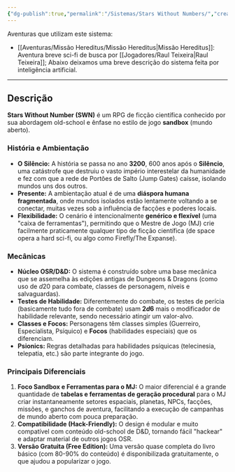 ```yaml
---
{"dg-publish":true,"permalink":"/Sistemas/Stars Without Numbers/","created":"2025-10-13T17:42:06.318-03:00"}
---
```


Aventuras que utilizam este sistema:
- [[Aventuras/Missão Hereditus/Missão Hereditus\|Missão Hereditus]]: Aventura breve sci-fi de busca por [[Jogadores/Raul Teixeira\|Raul Teixeira]];
Abaixo deixamos uma breve descrição do sistema feita por inteligência artificial.

---
## Descrição
**Stars Without Number (SWN)** é um RPG de ficção científica conhecido por sua abordagem old-school e ênfase no estilo de jogo **sandbox** (mundo aberto).
### História e Ambientação
* **O Silêncio:** A história se passa no ano **3200**, 600 anos após o **Silêncio**, uma catástrofe que destruiu o vasto império interestelar da humanidade e fez com que a rede de Portões de Salto (Jump Gates) caísse, isolando mundos uns dos outros.
* **Presente:** A ambientação atual é de uma **diáspora humana fragmentada**, onde mundos isolados estão lentamente voltando a se conectar, muitas vezes sob a influência de facções e poderes locais.
* **Flexibilidade:** O cenário é intencionalmente **genérico e flexível** (uma "caixa de ferramentas"), permitindo que o Mestre de Jogo (MJ) crie facilmente praticamente qualquer tipo de ficção científica (de space opera a hard sci-fi, ou algo como Firefly/The Expanse).
### Mecânicas
* **Núcleo OSR/D&D:** O sistema é construído sobre uma base mecânica que se assemelha às edições antigas de Dungeons & Dragons (como uso de $d20$ para combate, classes de personagem, níveis e salvaguardas).
* **Testes de Habilidade:** Diferentemente do combate, os testes de perícia (basicamente tudo fora de combate) usam **$2d6$** mais o modificador de habilidade relevante, sendo necessário atingir um valor-alvo.
* **Classes e Focos:** Personagens têm classes simples (Guerreiro, Especialista, Psíquico) e **Focos** (habilidades especiais) que os diferenciam.
* **Psionics:** Regras detalhadas para habilidades psíquicas (telecinesia, telepatia, etc.) são parte integrante do jogo.
### Principais Diferenciais
1. **Foco Sandbox e Ferramentas para o MJ:** O maior diferencial é a grande quantidade de **tabelas e ferramentas de geração procedural** para o MJ criar instantaneamente setores espaciais, planetas, NPCs, facções, missões, e ganchos de aventura, facilitando a execução de campanhas de mundo aberto com pouca preparação.
2. **Compatibilidade (Hack-Friendly):** O design é modular e muito compatível com conteúdo old-school de D&D, tornando fácil "hackear" e adaptar material de outros jogos OSR.
3. **Versão Gratuita (Free Edition):** Uma versão quase completa do livro básico (com 80-90% do conteúdo) é disponibilizada gratuitamente, o que ajudou a popularizar o jogo.
